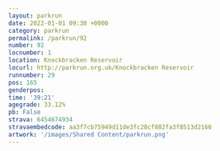 ```yaml
---
layout: parkrun
date: 2022-01-01 09:30 +0000
category: parkrun
permalink: /parkrun/92
number: 92
locnumber: 1
location: Knockbracken Reservoir
locurl: http://parkrun.org.uk/Knockbracken Reservoir
runnumber: 29
pos: 165
genderpos: 
time: '39:21'
agegrade: 33.12%
pb: False
strava: 6454674934
stravaembedcode: aa3f7cb75949d11de3fc28cf882fa3f8513d2166
artwork: '/images/Shared Content/parkrun.png'
---
```

